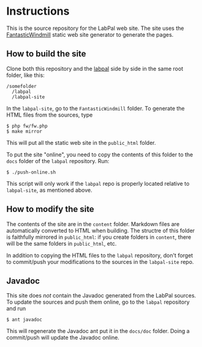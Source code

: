 # Instructions

This is the source repository for the LabPal web site. The site uses the
[FantasticWindmill](https://sylvainhalle.github.io/FantasticWindmill) static
web site generator to generate the pages.

## How to build the site

Clone both this repository and the [labpal](https://github.com/liflab/labpal)
side by side in the same root folder, like this:

    /somefolder
      /labpal
      /labpal-site

In the `labpal-site`, go to the `FantasticWindmill` folder. To generate the
HTML files from the sources, type

    $ php fw/fw.php
    $ make mirror

This will put all the static web site in the `public_html` folder.

To put the site "online", you need to copy the contents of this folder to the
`docs` folder of the `labpal` repository. Run:

    $ ./push-online.sh

This script will only work if the `labpal` repo is properly located relative
to `labpal-site`, as mentioned above.

## How to modify the site

The contents of the site are in the `content` folder. Markdown files are
automatically converted to HTML when building. The structre of this folder
is faithfully mirrored in `public_html`: if you create folders in `content`,
there will be the same folders in `public_html`, etc.

In addition to copying the HTML files to the `labpal` repository, don't forget
to commit/push your modifications to the sources in the `labpal-site` repo.

## Javadoc

This site does *not* contain the Javadoc generated from the LabPal sources.
To update the sources and push them online, go to the `labpal` repository and
run

    $ ant javadoc

This will regenerate the Javadoc ant put it in the `docs/doc` folder. Doing
a commit/push will update the Javadoc online.